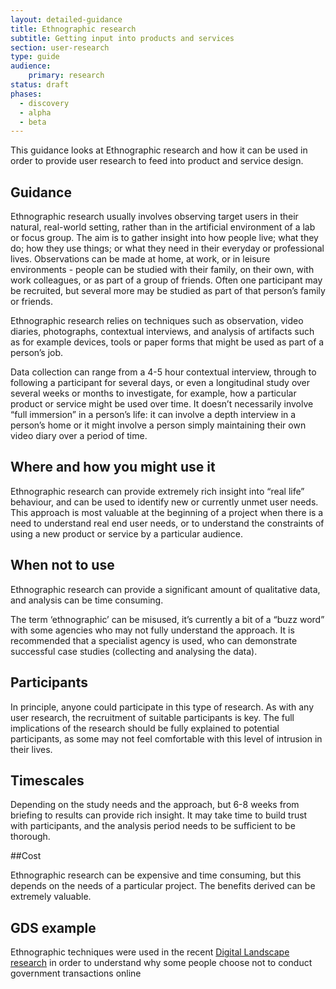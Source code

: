 ```yaml
---
layout: detailed-guidance
title: Ethnographic research
subtitle: Getting input into products and services
section: user-research
type: guide
audience: 
    primary: research 
status: draft
phases:
  - discovery
  - alpha
  - beta
---
```

    
This guidance looks at Ethnographic research and how it can be used in order to provide user research to feed into product and service design. 

## Guidance
 
Ethnographic research usually involves observing target users in their natural, real-world setting,  rather than in the artificial environment of a lab or focus group.  The aim is to gather insight into how people live; what they do; how they use things; or what they need in their everyday or professional lives.  Observations can be made at home, at work, or in leisure environments - people can be studied with their family, on their own, with work colleagues, or as part of a group of friends.  Often one participant may be recruited, but several more may be studied as part of that person’s family or friends.  

Ethnographic research relies on techniques such as observation, video diaries, photographs, contextual interviews, and analysis of artifacts such as for example devices, tools or paper forms that might be used as part of a person’s job.  

Data collection can range from a 4-5 hour contextual interview, through to following a participant for several days, or even a longitudinal study over several weeks or months to investigate, for example, how a particular product or service might be used over time.  It doesn’t necessarily involve “full immersion” in a person’s life: it can involve a depth interview in a person’s home or it might involve a person simply maintaining their own video diary over a period of time.
 
## Where and how you might use it
 
Ethnographic research can provide extremely rich insight into “real life” behaviour, and can be used to identify new or currently unmet user needs. This approach is most valuable at the beginning of a project when there is a need to understand real end user needs, or to understand the constraints of using a new product or service by a particular audience.
 
## When not to use
 
Ethnographic research can provide a significant amount of qualitative data, and analysis can be time consuming.  

The term ‘ethnographic’ can be misused, it’s currently a bit of a “buzz word” with some agencies who may not fully understand the approach.  It is recommended that a specialist agency is used, who can demonstrate successful case studies (collecting and analysing the data). 
 
## Participants
 
In principle, anyone could participate in this type of research.  As with any user research, the recruitment of suitable participants is key.  The full implications of the research should be fully explained to potential participants, as some may not feel comfortable with this level of intrusion in their lives.
 
## Timescales
 
Depending on the study needs and the approach, but 6-8 weeks from briefing to results can provide rich insight.  It may take time to build trust with participants, and the analysis period needs to be sufficient to be thorough.
 
##Cost
 
Ethnographic research can be expensive and time consuming, but this depends on the needs of a particular project. The benefits derived can be extremely valuable.

## GDS example
 
Ethnographic techniques were used in the recent [Digital Landscape research](http://publications.cabinetoffice.gov.uk/digital/research/) in order to understand why some people choose not to conduct government transactions online
